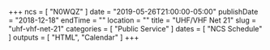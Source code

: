 +++
ncs = [ "N0WQZ" ]
date = "2019-05-26T21:00:00-05:00"
publishDate = "2018-12-18"
endTime = ""
location = ""
title = "UHF/VHF Net 21"
slug = "uhf-vhf-net-21"
categories = [ "Public Service" ]
dates = [ "NCS Schedule" ]
outputs = [ "HTML", "Calendar" ]
+++
